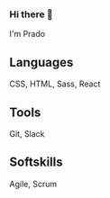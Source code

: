 ### Hi there 👋

I'm Prado 

## Languages
CSS, HTML, Sass, React

## Tools
Git, Slack

## Softskills
Agile, Scrum


